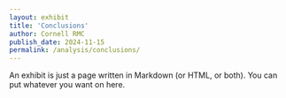 ```yaml
---
layout: exhibit
title: 'Conclusions'
author: Cornell RMC
publish_date: 2024-11-15
permalink: /analysis/conclusions/
---
```

<html>
  <head>
    <title>Clover IIIF - Viewer - Web Component</title>
    <meta charset="UTF-8" />
  </head>
  <body>
    <script src="https://www.unpkg.com/@samvera/clover-iiif@latest/dist/web-components/index.umd.js"></script>
    <clover-viewer
      id="https://api.dc.library.northwestern.edu/api/v2/works/8a833741-74a8-40dc-bd1d-c416a3b1bb38?as=iiif"
    />
  </body>
</html>

An exhibit is just a page written in Markdown (or HTML, or both). You can put whatever you want on here.
